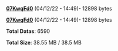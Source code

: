 [**07KwqFd0**](/data/07KwqFd0.txt) (04/12/22 - 14:49)- 12898 bytes

[**07KwqFd0**](/data/07KwqFd0.txt) (04/12/22 - 14:49)- 12898 bytes

**Total Datas**: 6590

**Total Size**: 38.55 MB / 38.5 MB